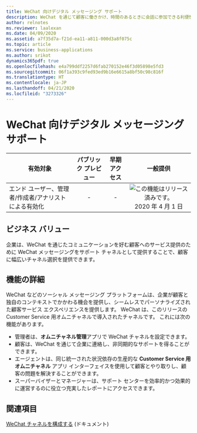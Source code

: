 ```yaml
---
title: WeChat 向けデジタル メッセージング サポート
description: WeChat を通じて顧客に働きかけ、時間のあるときに会話に参加できる利便性を提供します。
author: relnotes
ms.reviewer: laalexan
ms.date: 04/09/2020
ms.assetid: a7f35d7a-f21d-ea11-a811-000d3a8f075c
ms.topic: article
ms.service: business-applications
ms.author: srikot
dynamics365pdf: true
ms.openlocfilehash: e4a799ddf2257d6fab270152e46f3d05898e5fd3
ms.sourcegitcommit: 06f1a393c9fed93ed9b16e6615a8bf50c98c816f
ms.translationtype: HT
ms.contentlocale: ja-JP
ms.lasthandoff: 04/21/2020
ms.locfileid: "3273326"
---
```

# <a name="digital-messaging-support-for-wechat"></a>WeChat 向けデジタル メッセージング サポート


| 有効対象    |  パブリック プレビュー | 早期アクセス | 一般提供 | 
| ---------- | :----------: |:----------: |:----------: |
|エンド ユーザー、管理者/作成者/アナリストによる有効化|-|-| ![この機能はリリース済みです。](/dynamics365-release-plan/media/green-checkmark.png "この機能はリリース済みです。") 2020 年 4 月 1 日|


## <a name="business-value"></a>ビジネス バリュー
<!-- bv start -->
企業は、WeChat を通じたコミュニケーションを好む顧客へのサービス提供のために WeChat メッセージングをサポート チャネルとして提供することで、顧客に幅広いチャネル選択を提供できます。
<!-- bv end -->



## <a name="feature-details"></a>機能の詳細
<!--feature detail start -->
WeChat などのソーシャル メッセージング プラットフォームは、企業が顧客と独自のコンテキストでかかわる機会を提供し、シームレスでパーソナライズされた顧客サービス エクスペリエンスを提供します。 WeChat は、このリリースの Customer Service 用オムニチャネルで導入されたチャネルです。 これには次の機能があります。

-   管理者は、**オムニチャネル管理**アプリで WeChat チャネルを設定できます。
-   顧客は、WeChat を通じて企業に連絡し、非同期的なサポートを得ることができます。
-   エージェントは、同じ統一された状況依存の生産的な **Customer Service 用オムニチャネル** アプリ インターフェイスを使用して顧客とやり取りし、顧客の問題を解決することができます。
-   スーパーバイザーとマネージャーは、サポート センターを効率的かつ効果的に運営するのに役立つ充実したレポートにアクセスできます。
<!--feature detail end -->










## <a name="see-also"></a>関連項目

<!--docs start-->
[WeChat チャネルを構成する](https://docs.microsoft.com/dynamics365/omnichannel/administrator/configure-wechat-channel) (ドキュメント)
<!--docs end-->
